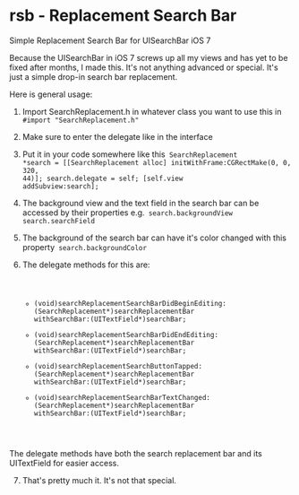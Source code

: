 rsb - Replacement Search Bar
===

Simple Replacement Search Bar for UISearchBar iOS 7

Because the UISearchBar in iOS 7 screws up all my views and has yet to be fixed after months, I made this. It's not anything advanced or special. It's just a simple drop-in search bar replacement.

Here is general usage:

1. Import SearchReplacement.h in whatever class you want to use this in
<code>#import "SearchReplacement.h"</code>
	
2. Make sure to enter the delegate like <SearchReplacementDelegate> in the interface

3. Put it in your code somewhere like this<code>
	SearchReplacement *search = [[SearchReplacement alloc] initWithFrame:CGRectMake(0, 0, 320, 44)];
    search.delegate = self;
    [self.view addSubview:search];</code>
    
4. The background view and the text field in the search bar can be accessed by their properties e.g.<code>
	search.backgroundView
	search.searchField</code>
	
5. The background of the search bar can have it's color changed with this property<code>
	search.backgroundColor</code>
	
6. The delegate methods for this are:<code>

	- (void)searchReplacementSearchBarDidBeginEditing:(SearchReplacement*)searchReplacementBar withSearchBar:(UITextField*)searchBar;
	- (void)searchReplacementSearchBarDidEndEditing:(SearchReplacement*)searchReplacementBar withSearchBar:(UITextField*)searchBar;
	- (void)searchReplacementSearchButtonTapped:(SearchReplacement*)searchReplacementBar withSearchBar:(UITextField*)searchBar;
	- (void)searchReplacementSearchBarTextChanged:(SearchReplacement*)searchReplacementBar withSearchBar:(UITextField*)searchBar;
	</code>
The delegate methods have both the search replacement bar and its UITextField for easier access.
	
7. That's pretty much it. It's not that special.
